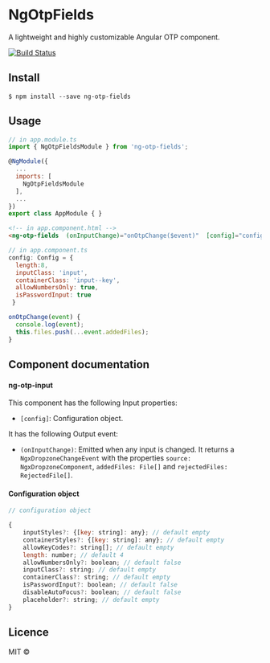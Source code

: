 # NgOtpFields

A lightweight and highly customizable Angular OTP component.

[![Build Status](https://travis-ci.com/mfsa93/ng-otp-fields.svg?branch=master)](https://travis-ci.com/mfsa93/ng-otp-fields)


## Install

```
$ npm install --save ng-otp-fields
```

## Usage

```js
// in app.module.ts
import { NgOtpFieldsModule } from 'ng-otp-fields';

@NgModule({
  ...
  imports: [
    NgOtpFieldsModule
  ],
  ...
})
export class AppModule { }
```

```html
<!-- in app.component.html -->
<ng-otp-fields  (onInputChange)="onOtpChange($event)"  [config]="config"></ng-otp-fields>
```

```js
// in app.component.ts
config: Config = {
  length:8, 
  inputClass: 'input', 
  containerClass: 'input--key',
  allowNumbersOnly: true, 
  isPasswordInput: true
 }

onOtpChange(event) {
  console.log(event);
  this.files.push(...event.addedFiles);
}

```

## Component documentation

#### ng-otp-input

This component has the following Input properties:

* `[config]`: Configuration object.

It has the following Output event:

* `(onInputChange)`: Emitted when any input is changed. It returns a `NgxDropzoneChangeEvent` with the properties `source: NgxDropzoneComponent`, `addedFiles: File[]` and `rejectedFiles: RejectedFile[]`.


#### Configuration object

```js
// configuration object

{
    inputStyles?: {[key: string]: any}; // default empty
    containerStyles?: {[key: string]: any}; // default empty
    allowKeyCodes?: string[]; // default empty
    length: number; // default 4
    allowNumbersOnly?: boolean; // default false
    inputClass?: string; // default empty
    containerClass?: string; // default empty
    isPasswordInput?: boolean; // default false
    disableAutoFocus?: boolean; // default false
    placeholder?: string; // default empty
}

```

## Licence

MIT ©
